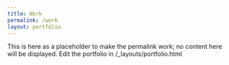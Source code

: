 ```yaml
---
title: Work
permalink: /work
layout: portfolio
---
```


This is here as a placeholder to make the permalink work; no content here will be displayed. Edit the portfolio in /\_layouts/portfolio.html
